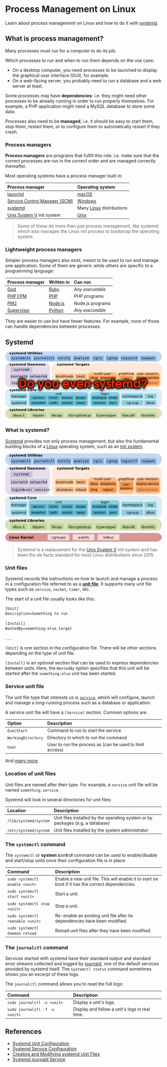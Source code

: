 # Process Management on Linux

Learn about process management on Linux and how to do it with [systemd][systemd].

<!-- slide-include ../../BANNER.md -->

<!-- START doctoc -->
<!-- END doctoc -->





## What is process management?

Many processes must run for a computer to do its job.

Which processes to run and when to run them depends on the use case:

* On a desktop computer, you need processes to be launched to display the graphical user interface (GUI), for example.
* On a web-facing server, you probably need to run a database and a web server at least.

Some processes may have **dependencies**:
i.e. they might need other processes to be already running in order to run properly themselves.
For example, a PHP application might need a MySQL database to store some data.

Processes also need to be **managed**, i.e. it should be easy to start them, stop them, restart them,
or to configure them to automatically restart if they crash.

### Process managers

**Process managers** are programs that fulfill this role:
i.e. make sure that the correct processes are run in the correct order and are managed correctly thereafter.

Most operating systems have a process manager built in:

Process manager                              | Operating system
:---                                         | :---
[launchd][launchd]                           | [macOS][macos]
[Service Control Manager (SCM)][windows-scm] | [Windows][windows]
[systemd][systemd]                           | Many [Linux][linux] distributions
[Unix System V][unix-system-v] init system   | [Unix][unix]

> Some of these do more than just process management,
> like systemd which also manages the Linux init process to bootstrap the operating system.

### Lightweight process managers

Simpler process managers also exist,
meant to be used to run and manage one application.
Some of them are generic while others are specific to a programming language:

Process manager           | Written in       | Can run
:---                      | :---             | :---
[God][god]                | [Ruby][ruby]     | *Any executable*
[PHP FPM][php-fpm]        | [PHP][php]       | PHP programs
[PM2][pm2]                | [Node.js][node]  | Node.js programs
[Supervisor][supervisord] | [Python][python] | *Any executable*

They are easier to use but have fewer features.
For example, none of those can handle dependencies between processes.





## Systemd

<!-- slide-front-matter class: center, middle -->

<img class='w70' src='images/systemd.png' />

### What is systemd?

[Systemd][systemd] provides not only process management,
but also the fundamental building blocks of a [Linux][linux] operating system,
such as an [init system][init].

<p class='center'><img class='w80' src='images/systemd-components.png' /></p>

> Systemd is a replacement for the [Unix System V][unix-system-v] init system
> and has been the de facto standard for most Linux distributions since 2015.

### Unit files

Systemd records the instructions on how to launch and manage a process in a configuration file referred to as a [**unit file**][systemd-unit].
It supports many unit file types such as `service`, `socket`, `timer`, etc.

The start of a unit file usually looks like this:

```
[Unit]
Description=Something to run

[Install]
WantedBy=something-else.target

...
```

`[Unit]` is one section in the configuration file.
There will be other sections depending on the type of unit file.

`[Install]` is an optional section that can be used to express dependencies between units.
Here, the `WantedBy` option specifies that this unit will be started after the `something-else` unit has been started.

### Service unit file

The unit file type that interests us is [`service`][systemd-service],
which will configure, launch and manage a long-running process such as a database or application.

A service unit file will have a `[Service]` section.
Common options are:

Option             | Description
:---               | :---
`ExecStart`        | Command to run to start the service
`WorkingDirectory` | Directory in which to run the command
`User`             | User to run the process as (can be used to limit access)

And [many more][systemd-service-options].

### Location of unit files

Unit files are named after their type.
For example, a `service` unit file will be named `something.service`.

Systemd will look in several directories for unit files:

Location              | Description
:---                  | :---
`/lib/systemd/system` | Unit files installed by the operating system or by packages (e.g. a database)
`/etc/systemd/system` | Unit files installed by the system administrator

### The `systemctl` command

<!-- slide-front-matter class: commands-table -->

The `systemctl` or **system** **c**on**t**ro**l** command can be used to enable/disable and start/stop units once their configuration file is in place:

Command                          | Description
:---                             | :---
`sudo systemctl enable <unit>`   | Enable a new unit file. This will enable it to start on boot if it has the correct dependencies.
`sudo systemctl start <unit>`    | Start a unit.
`sudo systemctl stop <unit>`     | Stop a unit.
`sudo systemctl reenable <unit>` | Re-enable an existing unit file after its dependencies have been modified.
`sudo systemctl daemon-reload`   | Reload unit files after they have been modified.

### The `journalctl` command

<!-- slide-front-matter class: commands-table -->

Services started with systemd have their standard output and standard error streams collected and logged by [journald][systemd-journald],
one of the default services provided by systemd itself.
The `systemctl status` command sometimes shows you an excerpt of these logs.

The `journalctl` command allows you to read the full logs:

Command                        | Description
:---                           | :---
`sudo journalctl -u <unit>`    | Display a unit's logs.
`sudo journalctl -f -u <unit>` | Display and follow a unit's logs in real time.





## References

* [Systemd Unit Configuration][systemd-unit]
* [Systemd Service Configuration][systemd-service]
* [Creating and Modifying systemd Unit Files](https://access.redhat.com/documentation/en-us/red_hat_enterprise_linux/7/html/system_administrators_guide/sect-managing_services_with_systemd-unit_files)
* [Systemd journald Service][systemd-journald]






[god]: http://godrb.com/
[init]: https://en.wikipedia.org/wiki/Init
[launchd]: https://en.wikipedia.org/wiki/Launchd
[linux]: https://en.wikipedia.org/wiki/Linux
[macos]: https://en.wikipedia.org/wiki/MacOS
[node]: https://nodejs.org/en/
[pm2]: http://pm2.keymetrics.io/
[php]: http://www.php.net/
[php-fpm]: http://php.net/manual/en/install.fpm.php
[ruby]: https://www.ruby-lang.org/
[python]: https://www.python.org/
[supervisord]: http://supervisord.org/
[systemd]: https://en.wikipedia.org/wiki/Systemd
[systemd-journald]: https://www.freedesktop.org/software/systemd/man/systemd-journald.service.html
[systemd-service]: https://www.freedesktop.org/software/systemd/man/systemd.service.html
[systemd-service-options]: https://www.freedesktop.org/software/systemd/man/systemd.service.html#Options
[systemd-unit]: https://www.freedesktop.org/software/systemd/man/systemd.unit.html
[unix]: https://en.wikipedia.org/wiki/Unix
[unix-system-v]: https://en.wikipedia.org/wiki/UNIX_System_V
[windows]: https://en.wikipedia.org/wiki/Microsoft_Windows
[windows-scm]: https://en.wikipedia.org/wiki/Service_Control_Manager
